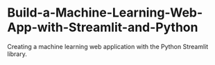 # Build-a-Machine-Learning-Web-App-with-Streamlit-and-Python
Creating a machine learning web application with the Python Streamlit library.
